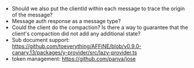 - Should we also put the clientId within each message to trace the origin of the message?
- Message auth response as a message type?
- Could the client do the compaction? Is there a way to guarantee that the client's compaction did not add any additional state?
- Sub document support: <https://github.com/toeverything/AFFiNE/blob/v0.9.0-canary.13/packages/y-provider/src/lazy-provider.ts>
- token management: <https://github.com/panva/jose>
